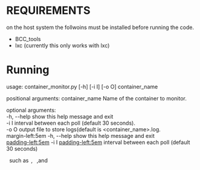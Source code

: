 REQUIREMENTS
============
on the host system the follwoins must be installed before running the code.

- BCC_tools
- lxc (currently this only works with lxc)

Running
======

usage: container_monitor.py [-h] [-i I] [-o O] container_name

positional arguments:
  container_name  Name of the container to monitor.

optional arguments:<br />
  -h, --help        show this help message and exit<br />
  -i I              interval between each poll (default 30 seconds).<br />
  -o O              output file to store logs(default is \<container_name\>.log.<br />
 margin-left:5em -h, --help        show this help message and exit<br />
<padding-left:5em> -i I     <padding-left:5em>         interval between each poll (default 30 seconds)
 
 &nbsp; such as &thinsp;, &ensp;,and &emsp;
